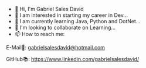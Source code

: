 - 👋 Hi, I'm Gabriel Sales David
- 👀 I am interested in starting my career in Dev...
- 🌱 I am currently learning Java, Python and DotNet...
- 💞️ I'm looking to collaborate on Learning...
- 📫 How to reach me:

E-Mail📧: gabrielsalesdavid@hotmail.com

GitHub📚: https://www.linkedin.com/gabrielsalesdavid/

<!---
gabrielsalesdavid/gabrielsalesdavid is a ✨ special ✨ repository because its `README.md` (this file) appears on your GitHub profile.
You can click the Preview link to take a look at your changes.
--->
